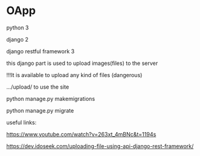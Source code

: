# OApp

python 3

django 2

django restful framework 3


this django part is used to upload images(files) to the server

!!!It is available to upload any kind of files (dangerous)

.../upload/ to use the site

python manage.py makemigrations

python manage.py migrate


useful links:

https://www.youtube.com/watch?v=263xt_4mBNc&t=1194s

https://dev.idoseek.com/uploading-file-using-api-django-rest-framework/
